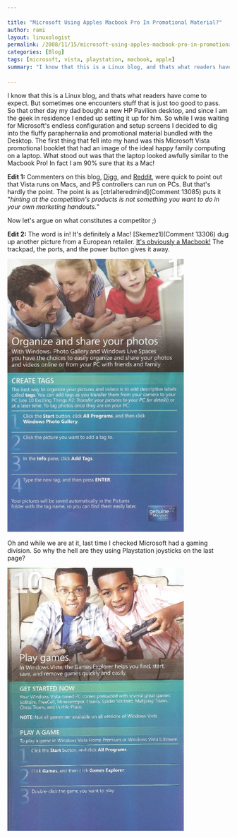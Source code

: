 ```yaml
---

title: "Microsoft Using Apples Macbook Pro In Promotional Material?"
author: rami
layout: linuxologist
permalink: /2008/11/15/microsoft-using-apples-macbook-pro-in-promotional-material/
categories: [Blog]
tags: [microsoft, vista, playstation, macbook, apple]
summary: "I know that this is a Linux blog, and thats what readers have come to expect. But sometimes one encounters stuff that is just too good to pass. So that other day my dad bought a new HP Pavilion desktop, and since I am the geek in residence I ended up setting it up for him. So while I was waiting for Microsoft's endless configuration and setup screens I decided to dig into the fluffy paraphernalia  and promotional material bundled with the Desktop. The first thing that fell into my hand was this Microsoft Vista promotional booklet that had an image of the ideal happy family computing on a laptop. What stood out was that the laptop looked awfully similar to the Macbook Pro! In fact I am 90% sure that its a Mac!"

---
```


I know that this is a Linux blog, and thats what readers have come to expect. But sometimes one encounters stuff that is just too good to pass. So that other day my dad bought a new HP Pavilion desktop, and since I am the geek in residence I ended up setting it up for him. So while I was waiting for Microsoft's endless configuration and setup screens I decided to dig into the fluffy paraphernalia  and promotional material bundled with the Desktop. The first thing that fell into my hand was this Microsoft Vista promotional booklet that had an image of the ideal happy family computing on a laptop. What stood out was that the laptop looked awfully similar to the Macbook Pro! In fact I am 90% sure that its a Mac!

**Edit 1:** Commenters on this blog, [Digg](http://digg.com/apple/WTF_Is_It_Just_Me_or_Is_That_a_Mac_In_A_Vista_Ad?OTC-kff), and [Reddit](http://www.reddit.com/r/WTF/comments/7drnv/wtf_is_it_just_me_or_is_that_a_mac_in_a_vista_ad/?already_submitted=true), were quick to point out that Vista runs on Macs, and PS controllers can run on PCs. But that's hardly the point. The point is as [ctrlalteredmind](Comment 13085) puts it "_hinting at the competition's products is not something you want to do in your own marketing handouts._"

Now let's argue on what constitutes a competitor ;)

**Edit 2:** The word is in! It's definitely a Mac! [Skemez1](Comment 13306) dug up another picture from a European retailer. [It's obviously a Macbook!](http://www.millionenrente.com/gewinnspiel/game/img/192/start.jpg) The trackpad, the ports, and the power button gives it away.

![Microsoft Using Apple in Their Ads](/assets/images/content/blog/microsoft-using-apple-in-their-ads-2.jpg)

Oh and while we are at it, last time I checked Microsoft had a gaming division. So why the hell are they using Playstation joysticks on the last page?

![Microsoft Using Playstation in Their Ads](/assets/images/content/blog/microsoft-using-playstation-in-their-ads.jpg)

